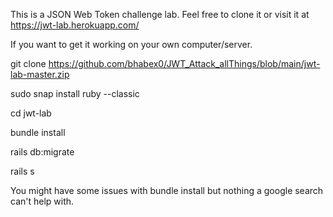 This is a JSON Web Token challenge lab. Feel free to clone it or visit it at https://jwt-lab.herokuapp.com/

If you want to get it working on your own computer/server.

git clone https://github.com/bhabex0/JWT_Attack_allThings/blob/main/jwt-lab-master.zip

sudo snap install ruby --classic

cd jwt-lab

bundle install

rails db:migrate

rails s

You might have some issues with bundle install but nothing a google search can't help with.
